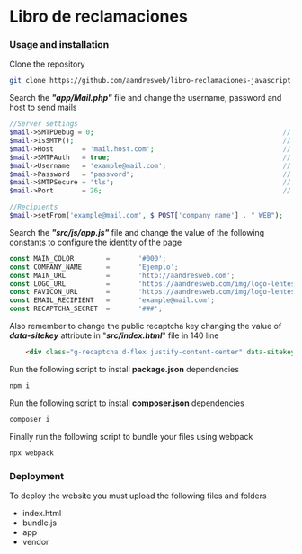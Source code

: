 # Libro de reclamaciones 
### Usage and installation
Clone the repository
```bash
git clone https://github.com/aandresweb/libro-reclamaciones-javascript
```
Search the ***"app/Mail.php"*** file and change the username, password and host to send mails
```php
//Server settings
$mail->SMTPDebug = 0;                                               // Enable verbose debug output
$mail->isSMTP();                                                    // Set mailer to use SMTP
$mail->Host       = 'mail.host.com';                                // Specify main and backup SMTP servers
$mail->SMTPAuth   = true;                                           // Enable SMTP authentication
$mail->Username   = 'example@mail.com';                             // SMTP username
$mail->Password   = "password";                                     // SMTP password
$mail->SMTPSecure = 'tls';                                          // Enable TLS encryption, `ssl` also accepted
$mail->Port       = 26;                                             // TCP port to connect to

//Recipients
$mail->setFrom('example@mail.com', $_POST['company_name'] . " WEB");
```

Search the ***"src/js/app.js"*** file and change the value of the following constants to configure the identity of the page
```javascript
const MAIN_COLOR        =       '#000';
const COMPANY_NAME      =       'Ejemplo';
const MAIN_URL          =       'http://aandresweb.com';
const LOGO_URL          =       'https://aandresweb.com/img/logo-lentes.png';
const FAVICON_URL       =       'https://aandresweb.com/img/logo-lentes.png';
const EMAIL_RECIPIENT   =       'example@mail.com';
const RECAPTCHA_SECRET  =       '###';
```

Also remember to change the public recaptcha key changing the value of ***data-sitekey*** attribute in "***src/index.html***" file in 140 line
```html
    <div class="g-recaptcha d-flex justify-content-center" data-sitekey="###">
```

Run the following script to install **package.json** dependencies
```bash
npm i
```
Run the following script to install **composer.json** dependencies
```bash
composer i
```
Finally run the following script to bundle your files using webpack
```bash
npx webpack
```
### Deployment

To deploy the website you must upload the following files and folders
 - index.html
 - bundle.js
 - app
 - vendor
